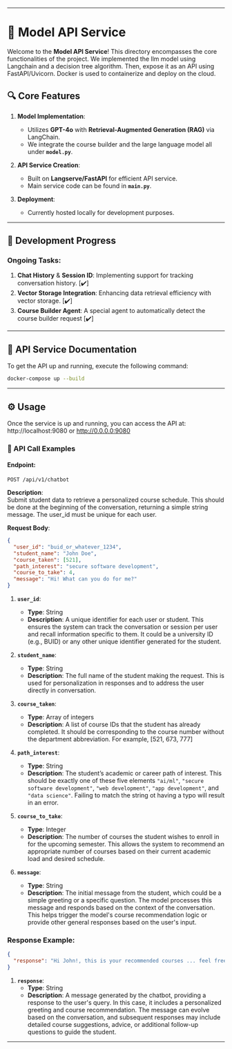 
---

# 🌟 Model API Service

Welcome to the **Model API Service**! This directory encompasses the core functionalities of the project. We implemented the llm model using Langchain and a decision tree algorithm. Then, expose it as an API using FastAPI/Uvicorn. Docker is used to containerize and deploy on the cloud.

## 🔍 Core Features

1. **Model Implementation**:  
   - Utilizes **GPT-4o** with **Retrieval-Augmented Generation (RAG)** via LangChain.  
   - We integrate the course builder and the large language model all under **`model.py`**.

2. **API Service Creation**:  
   - Built on **Langserve/FastAPI** for efficient API service.  
   - Main service code can be found in **`main.py`**.

3. **Deployment**:  
   - Currently hosted locally for development purposes.

---

## 🚧 Development Progress

### Ongoing Tasks:

1. **Chat History** & **Session ID**: Implementing support for tracking conversation history. [✔️]
2. **Vector Storage Integration**: Enhancing data retrieval efficiency with vector storage. [✔️]
3. **Course Builder Agent**: A special agent to automatically detect the course builder request [✔️]

---

## 📖 API Service Documentation

To get the API up and running, execute the following command:

```bash
docker-compose up --build
```

---

## ⚙️ Usage

Once the service is up and running, you can access the API at: http://localhost:9080 or http://0.0.0.0:9080

### 🚀 API Call Examples

#### **Endpoint**:  
```http
POST /api/v1/chatbot
```

**Description**:  
Submit student data to retrieve a personalized course schedule. This should be done at the beginning of the conversation, returning a simple string message. The user_id must be unique for each user.

**Request Body**:
```json
{
  "user_id": "buid_or_whatever_1234",
  "student_name": "John Doe",
  "course_taken": [521],
  "path_interest": "secure software development",
  "course_to_take": 4,
  "message": "Hi! What can you do for me?"
}
```

1. **`user_id`**:  
   - **Type**: String  
   - **Description**: A unique identifier for each user or student. This ensures the system can track the conversation or session per user and recall information specific to them. It could be a university ID (e.g., BUID) or any other unique identifier generated for the student.
   
2. **`student_name`**:  
   - **Type**: String  
   - **Description**: The full name of the student making the request. This is used for personalization in responses and to address the user directly in conversation.

3. **`course_taken`**:  
   - **Type**: Array of integers  
   - **Description**: A list of course IDs that the student has already completed. It should be corresponding to the course number without the department abbreviation. For example, [521, 673, 777]

4. **`path_interest`**:  
   - **Type**: String  
   - **Description**: The student’s academic or career path of interest. This should be exactly one of these five elements `"ai/ml"`, `"secure software development"`, `"web development"`, `"app development"`, and `"data science"`. Failing to match the string ot having a typo will result in an error.

5. **`course_to_take`**:  
   - **Type**: Integer  
   - **Description**: The number of courses the student wishes to enroll in for the upcoming semester. This allows the system to recommend an appropriate number of courses based on their current academic load and desired schedule.

6. **`message`**:  
   - **Type**: String  
   - **Description**: The initial message from the student, which could be a simple greeting or a specific question. The model processes this message and responds based on the context of the conversation. This helps trigger the model's course recommendation logic or provide other general responses based on the user's input.

### **Response Example:**

```json
{
  "response": "Hi John!, this is your recommended courses ... feel free to ask more!"
}
```

1. **`response`**:  
   - **Type**: String  
   - **Description**: A message generated by the chatbot, providing a response to the user's query. In this case, it includes a personalized greeting and course recommendation. The message can evolve based on the conversation, and subsequent responses may include detailed course suggestions, advice, or additional follow-up questions to guide the student.

---
